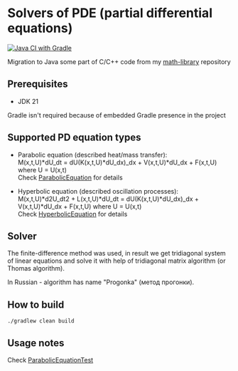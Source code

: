 # Solvers of PDE (partial differential equations)

[![Java CI with Gradle](https://github.com/andrei-punko/math-pde-solvers/actions/workflows/gradle.yml/badge.svg)](https://github.com/andrei-punko/math-pde-solvers/actions/workflows/gradle.yml)

Migration to Java some part of C/C++ code from my [math-library](https://github.com/andrei-punko/math-library) repository

## Prerequisites

- JDK 21

Gradle isn't required because of embedded Gradle presence in the project

## Supported PD equation types

- Parabolic equation (described heat/mass transfer):  
  M(x,t,U)*dU_dt = dU(K(x,t,U)*dU_dx)_dx + V(x,t,U)*dU_dx + F(x,t,U) where U = U(x,t)  
  Check [ParabolicEquation](src/main/java/by/andd3dfx/math/pde/equation/ParabolicEquation.java) for details

- Hyperbolic equation (described oscillation processes):  
  M(x,t,U)*d2U_dt2 + L(x,t,U)*dU_dt = dU(K(x,t,U)*dU_dx)_dx + V(x,t,U)*dU_dx + F(x,t,U) where U = U(x,t)  
  Check [HyperbolicEquation](src/main/java/by/andd3dfx/math/pde/equation/HyperbolicEquation.java) for details

## Solver
The finite-difference method was used, in result we get tridiagonal system of linear equations 
and solve it with help of tridiagonal matrix algorithm (or Thomas algorithm).

In Russian - algorithm has name "Progonka" (метод прогонки).

## How to build

```shell
./gradlew clean build
```

## Usage notes

Check [ParabolicEquationTest](src/test/java/by/andd3dfx/math/pde/equation/ParabolicEquationTest.java)
